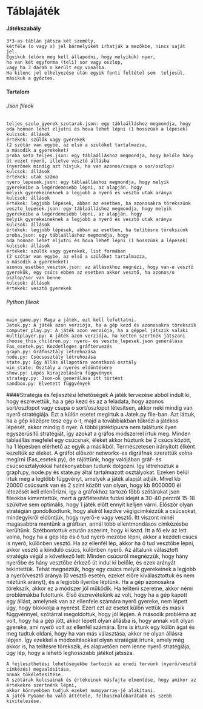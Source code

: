 # Táblajáték
#### Játékszabály
    3*3-as táblán játsza két személy, 
    kétféle (o vagy x) jel bármelyikét írhatják a mezőkbe, nincs saját jel.
    Egyikük (előre meg kell állapodni, hogy melyikük) nyer,
    ha van két egyforma (teli) sor vagy oszlop,
    vagy ha 3 darab o került egy vonalba. 
    Ha kilenc jel elhelyezése után egyik fenti feltétel sem  teljesül,
    másikuk a győztes.

#### Tartalom
###### Json fileok
    teljes_szulo_gyerek_szotarak.json: egy táblaálláshoz megmondja, hogy 
    oda honnan lehet eljutni és hova lehet lépni (1 hosszúak a lépések)
    kulcsok: állások
    értékek: szülők vagy gyerekek
    (2 szótár van egybe, az első a szülőket tartalmazza,
    a második a gyerekeket)
    proba_seta_teljes.json: egy táblaálláshoz megmondja, hogy belőle hány
    út vezet nyerő, illetve vesztő állásba 
    (nyerőnek mindig azt hívjuk, ha van azonos/csupa o sor/oszlop)
    kulcsok: állások
    értékek: utak száma
    nyero_lepesek.json: egy táblaálláshoz megmondja, hogy melyik 
    gyerekeibe a legérdemesebb lépni, az alapján, hogy 
    melyik gyerekeineknek a legjobb a nyerő és vesztő utak aránya
    kulcsok: állások
    értékek: legjobb lépések, abban az esetben, ha azonosakra törekszünk
    veszto_lepesek.json: egy táblaálláshoz megmondja, hogy melyik 
    gyerekeibe a legérdemesebb lépni, az alapján, hogy 
    melyik gyerekeineknek a legjobb a nyerő és vesztő utak aránya
    kulcsok: állások
    értékek: legjobb lépések, abban az esetben, ha telítésre törekszünk
    proba.json: egy táblaálláshoz megmondja, hogy 
    oda honnan lehet eljutni és hova lehet lépni (1 hosszúak a lépések)
    kulcsok: állások
    értékek: szülők vagy gyerekek, list formában
    (2 szótár van egybe, az első a szülőket tartalmazza,
    a második a gyerekeket)
    azonos_esetben_vesztok.json: az állásokhoz megnézi, hogy van-e vesztő
    gyerekük, egy csúcs ebben az esetben akkor vesztő, ha azonos/o 
    oszlop/sor van benne
    kulcsok: állások
    értékek: vesztő gyerekek
###### Python fileok
    main_game.py: Maga a játék, ezt kell lefuttatni.
    Jatek.py: A játék azon verziója, ha a gép kezd és azonosakra törekszik
    computer_play.py: A játék azon verziója, ha a géppel játszik valaki
    multiplayer.py: A játék azon verziója, ha ketten szertnék játszani
    choose_this_children.py: nyero- és veszto_lepesek.json generálása
    Fas_esetek.py: Kezdetleges gráftervezés
    graph.py: Gráfosztály létrehozása
    node.py: Csúcsosztály létrehozása
    state.py: Egy állás állapotára vonatkozó osztály
    win_state: Osztály a nyerés eldöntésére
    show.py: Lépés kirajzolására függvények
    strategy.py: Json-ok generálása itt történt
    sandbox.py: Elvetett függvények

####Stratégia és fejlesztési lehetőségek
    A játék tervezése abból indult ki, hogy észrevettük, ha a gép kezd és az a feladata, hogy azonos
    sort/oszlopot vagy csupa o sort/oszlopot létesítsen, akkor neki mindig van nyerő stratégiája.
    Ezt a külön esetet megírtuk a Jatek.py file-ban. Azt láttuk, ha a gép középre tesz egy o-t, majd 
    a továbbiakban tükrözi a játékos lépését, akkor mindig ő nyer.
    A többi játéktípusra nem találtunk ilyen egyszerűsítő stratégiát, így azokat a gráfos módszerrel
    írtuk meg. Minden táblaállás megfelel egy csúcsnak, éleket akkor húztunk be 2 csúcs között, ha 1
    lépésben elérhető az egyik a másikból. Természetesen irányított élként kezeltük az éleket. 
    A gráfot először networkx-es digráfnak szerettük volna megírni (Fas_esetek.py), de rájöttünk, hogy
    valójában gráf- és csúcsosztályokkal hatékonyabban tudunk dolgozni.
    Így létrehoztuk a graph.py, node.py és state.py által tartalmazott osztályokat. Ezeken belül
    írtuk meg a legtöbb függvényt, amelyek a játék alapját adják. Mivel kb 20000 csúcsunk van és 2 
    szint között van olyan, hogy kb 8000000 él létezését kell ellenőrizni, így a gráfokhoz tartozó főbb 
    szótárakat json fileokba kimentettük, mert a gráflétesítés futási idejét a 30-40 percről 15-18
    szűkítve sem optimális, hogy 1 játék előtt ennyit kelljen várni.
    Először olyan stratégián gondolkodtunk, hogy alulról kezdve végigcímkézzük a csúcsokat,
    mindegyikről eldöntjük, hogy nyerő-e vagy vesztő. Itt viszont minél magasabbra mentünk a gráfban,
    annál több ellentmondásos címkézésbe kerültünk. Szétbontottuk ezután aszerint, hogy ki kezd. Itt 
    a fő elv az lett volna, hogy ha a gép lép és ő tud nyerő mezőbe lépni, akkor a kezdeti csúcs 
    is nyerő, különben vesztő. Ha az ellenfél lép, akkor ha ő tud vesztőbe lépni, akkor vesztő a 
    kiinduló csúcs, különben nyerő.
    Az általunk választott stratégia végül a következő lett: Minden csúcsról megnézzük, hogy hány
    nyerőbe és hány vesztőbe érkező út indul ki belőle, és ezek arányát tekintettük. Tehát megnéztük,
    hogy egy csúcs melyik gyerekeinek a legjobb a nyerő/vesztő aránya (0 vesztő esetén,
    ezeket előre kiválasztottuk és nem néztünk arányt), és a legjobb ilyenbe léptünk.
    Ha a gép azonosakra törekszik, akkor ez a módszer jól működik. Ha telíteni szeretne, akkor némi
    problémákba futottunk. Első észrevételünk az volt, hogy ha a gép kapott egy állást, amelynek
    van az ellenfele számára nyerő gyereke, nem lépett úgy, hogy blokkolja a nyerést. Ezért ezt az
    esetet külön vettük és másik függvénnyel, szótárral megoldottuk, hogy jól lépjen. A második 
    probléma az volt, hogy ha a gép jött, akkor lépett olyan állásba is, hogy annak volt olyan 
    gyereke, ami nyerő volt az ellenfél számára. Erre is írtunk egy külön ágat és meg tudtuk oldani,
    hogy ha van más választása, akkor ne olyan állásra lépjen.
    Így ezekkel a módosításokkal olyan stratégiát írtunk, amely még akkor is, ha telítésre törekszik,
    és alapvetően nem lenne nyerő stratégiája, úgy lép, hogy a lehető leghosszabb játékot játssza.

    A fejleszthetési lehetőségekbe tartozik az eredi tervünk (nyerő/vesztő címkézés) megvalósítása, 
    annak tökéletesítése.
    A szótárak kulcsainak és értékeinek másfajta elmentése, hogy amikor az értékekre szertnénk lépni,
    akkor könnyebben tudjuk ezeket numpyarray-jé alakítani.
    A játék PyGame-ba való áttétele, felhasználóbarátabb és szebb kivitelezése.
    
    
    